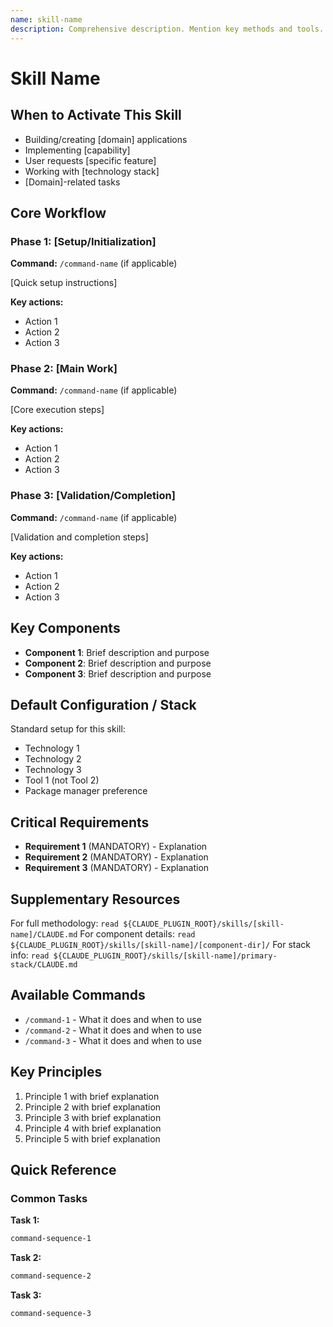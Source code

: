 ```yaml
---
name: skill-name
description: Comprehensive description. Mention key methods and tools. USE WHEN user says 'trigger phrase 1', 'trigger phrase 2', or requests related capabilities.
---
```


# Skill Name

## When to Activate This Skill
- Building/creating [domain] applications
- Implementing [capability]
- User requests [specific feature]
- Working with [technology stack]
- [Domain]-related tasks

## Core Workflow

### Phase 1: [Setup/Initialization]
**Command:** `/command-name` (if applicable)

[Quick setup instructions]

**Key actions:**
- Action 1
- Action 2
- Action 3

### Phase 2: [Main Work]
**Command:** `/command-name` (if applicable)

[Core execution steps]

**Key actions:**
- Action 1
- Action 2
- Action 3

### Phase 3: [Validation/Completion]
**Command:** `/command-name` (if applicable)

[Validation and completion steps]

**Key actions:**
- Action 1
- Action 2
- Action 3

## Key Components

- **Component 1**: Brief description and purpose
- **Component 2**: Brief description and purpose
- **Component 3**: Brief description and purpose

## Default Configuration / Stack

Standard setup for this skill:
- Technology 1
- Technology 2
- Technology 3
- Tool 1 (not Tool 2)
- Package manager preference

## Critical Requirements

- **Requirement 1** (MANDATORY) - Explanation
- **Requirement 2** (MANDATORY) - Explanation
- **Requirement 3** (MANDATORY) - Explanation

## Supplementary Resources

For full methodology: `read ${CLAUDE_PLUGIN_ROOT}/skills/[skill-name]/CLAUDE.md`
For component details: `read ${CLAUDE_PLUGIN_ROOT}/skills/[skill-name]/[component-dir]/`
For stack info: `read ${CLAUDE_PLUGIN_ROOT}/skills/[skill-name]/primary-stack/CLAUDE.md`

## Available Commands

- `/command-1` - What it does and when to use
- `/command-2` - What it does and when to use
- `/command-3` - What it does and when to use

## Key Principles

1. Principle 1 with brief explanation
2. Principle 2 with brief explanation
3. Principle 3 with brief explanation
4. Principle 4 with brief explanation
5. Principle 5 with brief explanation

## Quick Reference

### Common Tasks

**Task 1:**
```bash
command-sequence-1
```

**Task 2:**
```bash
command-sequence-2
```

**Task 3:**
```bash
command-sequence-3
```

